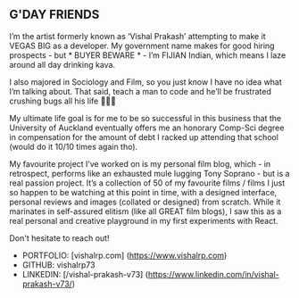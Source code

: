 ## G'DAY FRIENDS

I’m the artist formerly known as ‘Vishal Prakash’ attempting to make it VEGAS BIG as a developer. My government name makes for good hiring prospects - but * BUYER BEWARE * - I’m FIJIAN Indian, which means I laze around all day drinking kava.

I also majored in Sociology and Film, so you just know I have no idea what I’m talking about. That said, teach a man to code and he’ll be frustrated crushing bugs all his life 🤷🏾‍♂️

My ultimate life goal is for me to be so successful in this business that the University of Auckland eventually offers me an honorary Comp-Sci degree in compensation for the amount of debt I racked up attending that school (would do it 10/10 times again tho).

My favourite project I’ve worked on is my personal film blog, which - in retrospect, performs like an exhausted mule lugging Tony Soprano - but is a real passion project. It’s a collection of 50 of my favourite films / films I just so happen to be watching at this point in time, with a designed interface, personal reviews and images (collated or designed) from scratch. While it marinates in self-assured elitism (like all GREAT film blogs), I saw this as a real personal and creative playground in my first experiments with React.

Don't hesitate to reach out!

- PORTFOLIO: [vishalrp.com] (https://www.vishalrp.com)
- GITHUB: vishalrp73
- LINKEDIN: [/vishal-prakash-v73] (https://www.linkedin.com/in/vishal-prakash-v73/)
